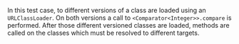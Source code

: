 In this test case, to different versions of a class are loaded using an `URLClassLoader`.
On both versions a call to `<Comparator<Integer>>.compare` is performed.
After those different versioned classes are loaded, methods are called on the classes which must
be resolved to different targets.
